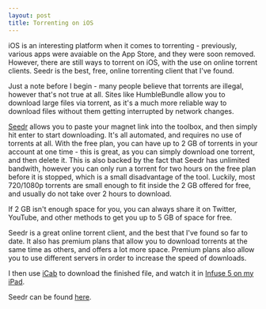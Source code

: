 ```yaml
---
layout: post
title: Torrenting on iOS
---
```


iOS is an interesting platform when it comes to torrenting - previously, various apps were avaiable on the App Store, and they were soon removed. However, there are still ways to torrent on iOS, with the use on online torrent clients. Seedr is the best, free, online torrenting client that I've found.

Just a note before I begin - many people believe that torrents are illegal, however that's not true at all. Sites like HumbleBundle allow you to download large files via torrent, as it's a much more reliable way to download files without them getting interrupted by network changes.

[Seedr](https://seedr.cc) allows you to paste your magnet link into the toolbox, and then simply hit enter to start downloading. It's all automated, and requires no use of torrents at all. With the free plan, you can have up to 2 GB of torrents in your account at one time - this is great, as you can simply download one torrent, and then delete it. This is also backed by the fact that Seedr has unlimited bandwith, however you can only run a torrent for two hours on the free plan before it is stopped, which is a small disadvantage of the tool. Luckily, most 720/1080p torrents are small enough to fit inside the 2 GB offered for free, and usually do not take over 2 hours to download.

If 2 GB isn't enough space for you, you can always share it on Twitter, YouTube, and other methods to get you up to 5 GB of space for free.

Seedr is a great online torrent client, and the best that I've found so far to date. It also has premium plans that allow you to download torrents at the same time as others, and offers a lot more space. Premium plans also allow you to use different servers in order to increase the speed of downloads.

I then use [iCab](https://thenerdystudent.com/2017/03/icab-mobile-a-powerful-web-browser-for-ios/) to download the finished file, and watch it in [Infuse 5 on my iPad](https://itunes.apple.com/gb/app/infuse-pro-5/id1136220915?mt=8).

Seedr can be found [here](https://www.seedr.cc/?r=1461626).
